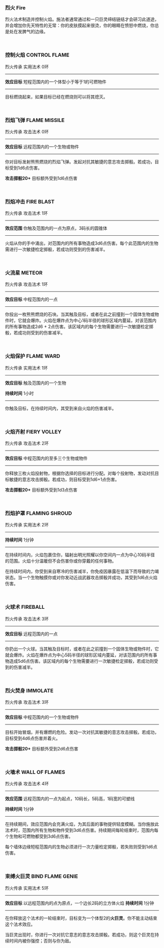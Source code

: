 ### 烈火 Fire

烈火法术制造并控制火焰。施法者通常通过和一只巨灵缔结链结才会研习此道途，并会增加你先天特性的无常：你的皮肤摸起来很烫，你的眼睛在愤怒中燃烧，你总是处在发脾气的边缘。

 

### 控制火焰 **CONTROL FLAME**

烈火传承 实用法术 0环

------------------------------------------------------------------------

**效应目标** 短程范围内的一个体型小于等于1的可燃物件

------------------------------------------------------------------------

目标燃烧起来，如果目标已经在燃烧则可以将其熄灭。

 

### 烈焰飞弹 **FLAME MISSILE**

烈火传承 攻击法术 0环

------------------------------------------------------------------------

**效应目标** 远程范围内的一个生物或物件

------------------------------------------------------------------------

你对目标发射熊熊燃烧的烈焰飞弹。发起对抗其敏捷的意志攻击掷骰。若成功，目标受到1d6点伤害。

**攻击掷骰20+** 目标额外受到1d6点伤害

 

### 烈焰冲击 **FIRE BLAST**

烈火传承 攻击法术 1环

------------------------------------------------------------------------

**效应范围** 你触及范围内的一点为原点，3码长的圆锥体

------------------------------------------------------------------------

火焰从你的手中涌出，对范围内的所有事物造成3d6点伤害。每个此范围内的生物需进行一次敏捷检定掷骰，若成功则受到的伤害减半。

 

### 火流星 **METEOR**

烈火传承 攻击法术 1环

------------------------------------------------------------------------

**效应目标** 中程范围内的一点

------------------------------------------------------------------------

你投出一枚熊熊燃烧的石块。当其触及目标，或者在此之前撞到一个固体生物或物件时，它就会爆炸。火焰在爆炸点为中心1码半径的球形区域内蔓延，对该范围内的所有事物造成2d6 +
2点伤害。该区域内的每个生物需要进行一次敏捷检定掷骰，若成功则受到的伤害减半。

 

### 火焰保护 **FLAME WARD**

烈火传承 实用法术 1环

------------------------------------------------------------------------

**效应目标** 触及范围内的一个生物

**持续时间** 1小时

------------------------------------------------------------------------

你触及目标，在持续时间内，其受到来自火焰的伤害减半。

 

### 火焰齐射 **FIERY VOLLEY**

烈火传承 攻击法术 2环

------------------------------------------------------------------------

**效应目标** 中程范围内的至多三个生物或物件

------------------------------------------------------------------------

你释放三枚火焰投射物，根据你选择的目标进行分配。对每个投射物，发动对抗目标敏捷的意志攻击掷骰。若成功，则目标受到1d6+1点伤害。

**攻击掷骰20+** 目标额外受到1d3点伤害

 

### 烈焰护罩 **FLAMING SHROUD**

烈火传承 实用法术 2环

------------------------------------------------------------------------

**持续时间** 1分钟

------------------------------------------------------------------------

在持续时间内，火焰包裹住你，辐射出明光照耀以你空间内一点为中心10码半径的范围。火焰十分温暖但不会伤害你或你穿戴的任何事物。

在持续时间内，你受到来自寒冷的伤害减半，你免疫因暴露在低温下而导致的力竭状态。当一个生物触摸你或对你发动近战武器攻击掷骰并成功，其受到1d6点火焰伤害。

 

### 火球术 **FIREBALL**

烈火传承 攻击法术 3环

------------------------------------------------------------------------

**效应目标** 远程范围内的一点

------------------------------------------------------------------------

你扔出一个火球。当其触及目标时，或者在此之前撞到一个固体生物或物件时，它就会爆炸。火焰在爆炸点为中心5码半径的球形区域内蔓延，对该范围内的所有事物造成5d6点伤害。该区域内的每个生物需要进行一次敏捷检定掷骰，若成功则受到的伤害减半。

 

### 烈火焚身 **IMMOLATE**

烈火传承 攻击法术 3环

------------------------------------------------------------------------

**效应目标** 中程范围内的一个生物或物件

------------------------------------------------------------------------

目标开始冒烟，并有爆燃的危险。发动一次对抗其敏捷的意志攻击掷骰。若成功，目标受到4d6点伤害并着火。

**攻击掷骰20+** 目标额外受到2d6点伤害

 

### 火墙术 **WALL OF FLAMES**

烈火传承 攻击法术 4环

------------------------------------------------------------------------

**效应范围** 远程范围内的一点为起点，10码长，5码高，1码宽的可塑线

**持续时间** 1分钟

------------------------------------------------------------------------

在持续期间，效应范围内会充满火焰，为其后面的事物提供轻度模糊。当你施放此法术时，范围内所有生物和物件受到3d6点伤害。持续期间每轮结束时，范围内每个生物和可燃物都受到3d6点伤害。

每个墙体边缘短程范围内的生物必须进行一次力量检定掷骰，若失败则受到1d6点伤害。

 

### 束缚火巨灵 **BIND FLAME GENIE**

烈火传承 实用法术 5环

------------------------------------------------------------------------

**效应目标** 以远程范围内的点为原点，一个边长2码的立方体火焰
**持续时间** 1分钟

------------------------------------------------------------------------

在你释放这个法术的一轮结束时，目标变为一个体型2的**火巨灵**。你不能主动结束这个法术效应。

当巨灵出现时，你进行一次对抗它意志的意志攻击掷骰。若成功，则这个巨灵在持续时间内被你强控；否则与你为敌。
